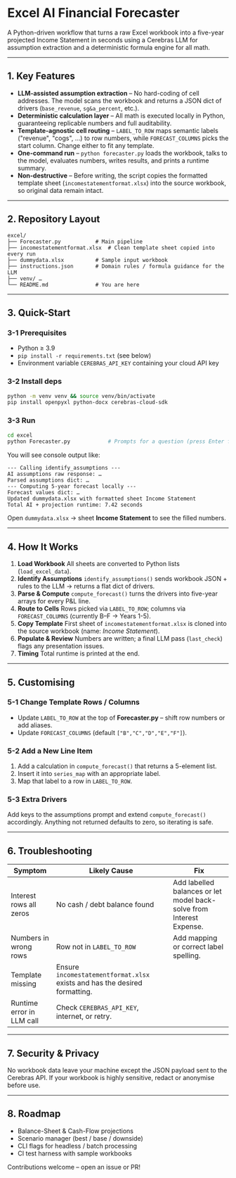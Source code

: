 # Excel AI Financial Forecaster

A Python-driven workflow that turns a raw Excel workbook into a five-year projected Income Statement in seconds using a Cerebras LLM for assumption extraction and a deterministic formula engine for all math.

---

## 1.  Key Features

* **LLM-assisted assumption extraction**  – No hard-coding of cell addresses. The model scans the workbook and returns a JSON dict of drivers (`base_revenue`, `sg&a_percent`, etc.).
* **Deterministic calculation layer**  – All math is executed locally in Python, guaranteeing replicable numbers and full auditability.
* **Template-agnostic cell routing**  – `LABEL_TO_ROW` maps semantic labels ("revenue", "cogs", …) to row numbers, while `FORECAST_COLUMNS` picks the start column. Change either to fit any template.
* **One-command run**  – `python forecaster.py` loads the workbook, talks to the model, evaluates numbers, writes results, and prints a runtime summary.
* **Non-destructive**  – Before writing, the script copies the formatted template sheet (`incomestatementformat.xlsx`) into the source workbook, so original data remain intact.

---

## 2.  Repository Layout

```text
excel/
├── Forecaster.py           # Main pipeline
├── incomestatementformat.xlsx  # Clean template sheet copied into every run
├── dummydata.xlsx          # Sample input workbook
├── instructions.json       # Domain rules / formula guidance for the LLM
├── venv/ …
└── README.md               # You are here
```

---

## 3.  Quick-Start

### 3-1  Prerequisites

* Python ≥ 3.9
* `pip install -r requirements.txt` (see below)
* Environment variable `CEREBRAS_API_KEY` containing your cloud API key

### 3-2  Install deps

```bash
python -m venv venv && source venv/bin/activate
pip install openpyxl python-docx cerebras-cloud-sdk
```

### 3-3  Run

```bash
cd excel
python Forecaster.py            # Prompts for a question (press Enter for default)
```

You will see console output like:

```
--- Calling identify_assumptions ---
AI assumptions raw response: …
Parsed assumptions dict: …
--- Computing 5-year forecast locally ---
Forecast values dict: …
Updated dummydata.xlsx with formatted sheet Income Statement
Total AI + projection runtime: 7.42 seconds
```

Open `dummydata.xlsx` → sheet **Income Statement** to see the filled numbers.

---

## 4.  How It Works

1. **Load Workbook**  All sheets are converted to Python lists (`load_excel_data`).
2. **Identify Assumptions**  `identify_assumptions()` sends workbook JSON + rules to the LLM → returns a flat dict of drivers.
3. **Parse & Compute**  `compute_forecast()` turns the drivers into five-year arrays for every P&L line.
4. **Route to Cells**  Rows picked via `LABEL_TO_ROW`; columns via `FORECAST_COLUMNS` (currently B–F → Years 1-5).
5. **Copy Template**  First sheet of `incomestatementformat.xlsx` is cloned into the source workbook (name: *Income Statement*).
6. **Populate & Review**  Numbers are written; a final LLM pass (`last_check`) flags any presentation issues.
7. **Timing**  Total runtime is printed at the end.

---

## 5.  Customising

### 5-1  Change Template Rows / Columns

* Update `LABEL_TO_ROW` at the top of **Forecaster.py** – shift row numbers or add aliases.
* Update `FORECAST_COLUMNS` (default `["B","C","D","E","F"]`).

### 5-2  Add a New Line Item

1. Add a calculation in `compute_forecast()` that returns a 5-element list.
2. Insert it into `series_map` with an appropriate label.
3. Map that label to a row in `LABEL_TO_ROW`.

### 5-3  Extra Drivers

Add keys to the assumptions prompt and extend `compute_forecast()` accordingly. Anything not returned defaults to zero, so iterating is safe.

---

## 6.  Troubleshooting

| Symptom | Likely Cause | Fix |
|---------|--------------|-----|
| Interest rows all zeros | No cash / debt balance found | Add labelled balances or let model back-solve from Interest Expense. |
| Numbers in wrong rows | Row not in `LABEL_TO_ROW` | Add mapping or correct label spelling. |
| Template missing | Ensure `incomestatementformat.xlsx` exists and has the desired formatting. |
| Runtime error in LLM call | Check `CEREBRAS_API_KEY`, internet, or retry. |

---

## 7.  Security & Privacy

No workbook data leave your machine except the JSON payload sent to the Cerebras API. If your workbook is highly sensitive, redact or anonymise before use.

---

## 8.  Roadmap

* Balance-Sheet & Cash-Flow projections
* Scenario manager (best / base / downside)
* CLI flags for headless / batch processing
* CI test harness with sample workbooks

Contributions welcome – open an issue or PR!
